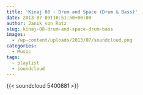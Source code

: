 ```yaml
---
title: 'Kinaj 08 - Drum and Space (Drum & Bass)'
date: 2013-07-09T10:51:50+00:00
author: Janik von Rotz
slug: kinaj-08-drum-and-space-drum-bass
images:
  - /wp-content/uploads/2013/07/soundcloud.png
categories:
  - Music
tags:
  - playlist
  - soundcloud
---
```

{{< soundcloud 5400881 >}}